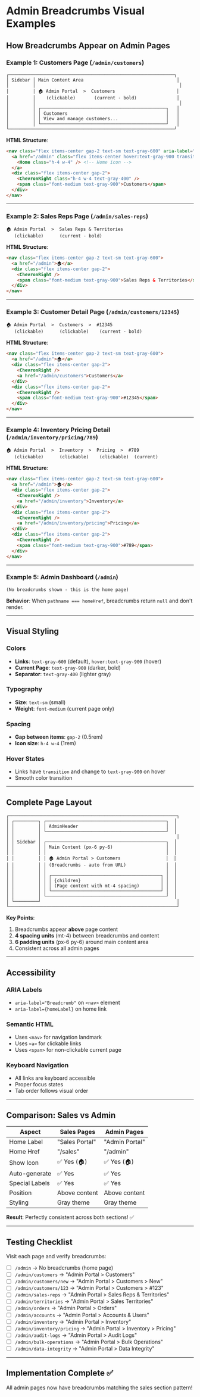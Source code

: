 # Admin Breadcrumbs Visual Examples

## How Breadcrumbs Appear on Admin Pages

### Example 1: Customers Page (`/admin/customers`)

```
┌──────────────────────────────────────────────────────────────┐
│ Sidebar │ Main Content Area                                   │
│         │                                                      │
│         │ 🏠 Admin Portal  >  Customers                       │
│         │    (clickable)       (current - bold)               │
│         │                                                      │
│         │ ┌───────────────────────────────────────────────┐   │
│         │ │ Customers                                     │   │
│         │ │ View and manage customers...                  │   │
│         │ └───────────────────────────────────────────────┘   │
└──────────────────────────────────────────────────────────────┘
```

**HTML Structure**:
```html
<nav class="flex items-center gap-2 text-sm text-gray-600" aria-label="Breadcrumb">
  <a href="/admin" class="flex items-center hover:text-gray-900 transition">
    <Home class="h-4 w-4" /> <!-- Home icon -->
  </a>
  <div class="flex items-center gap-2">
    <ChevronRight class="h-4 w-4 text-gray-400" />
    <span class="font-medium text-gray-900">Customers</span>
  </div>
</nav>
```

---

### Example 2: Sales Reps Page (`/admin/sales-reps`)

```
🏠 Admin Portal  >  Sales Reps & Territories
   (clickable)      (current - bold)
```

**HTML Structure**:
```html
<nav class="flex items-center gap-2 text-sm text-gray-600">
  <a href="/admin">🏠</a>
  <div class="flex items-center gap-2">
    <ChevronRight />
    <span class="font-medium text-gray-900">Sales Reps & Territories</span>
  </div>
</nav>
```

---

### Example 3: Customer Detail Page (`/admin/customers/12345`)

```
🏠 Admin Portal  >  Customers  >  #12345
   (clickable)      (clickable)    (current - bold)
```

**HTML Structure**:
```html
<nav class="flex items-center gap-2 text-sm text-gray-600">
  <a href="/admin">🏠</a>
  <div class="flex items-center gap-2">
    <ChevronRight />
    <a href="/admin/customers">Customers</a>
  </div>
  <div class="flex items-center gap-2">
    <ChevronRight />
    <span class="font-medium text-gray-900">#12345</span>
  </div>
</nav>
```

---

### Example 4: Inventory Pricing Detail (`/admin/inventory/pricing/789`)

```
🏠 Admin Portal  >  Inventory  >  Pricing  >  #789
   (clickable)      (clickable)    (clickable)  (current)
```

**HTML Structure**:
```html
<nav class="flex items-center gap-2 text-sm text-gray-600">
  <a href="/admin">🏠</a>
  <div class="flex items-center gap-2">
    <ChevronRight />
    <a href="/admin/inventory">Inventory</a>
  </div>
  <div class="flex items-center gap-2">
    <ChevronRight />
    <a href="/admin/inventory/pricing">Pricing</a>
  </div>
  <div class="flex items-center gap-2">
    <ChevronRight />
    <span class="font-medium text-gray-900">#789</span>
  </div>
</nav>
```

---

### Example 5: Admin Dashboard (`/admin`)

```
(No breadcrumbs shown - this is the home page)
```

**Behavior**: When `pathname === homeHref`, breadcrumbs return `null` and don't render.

---

## Visual Styling

### Colors
- **Links**: `text-gray-600` (default), `hover:text-gray-900` (hover)
- **Current Page**: `text-gray-900` (darker, bold)
- **Separator**: `text-gray-400` (lighter gray)

### Typography
- **Size**: `text-sm` (small)
- **Weight**: `font-medium` (current page only)

### Spacing
- **Gap between items**: `gap-2` (0.5rem)
- **Icon size**: `h-4 w-4` (1rem)

### Hover States
- Links have `transition` and change to `text-gray-900` on hover
- Smooth color transition

---

## Complete Page Layout

```
┌───────────────────────────────────────────────────────────────┐
│ ┌─────────┐ ┌─────────────────────────────────────────────┐  │
│ │         │ │ AdminHeader                                 │  │
│ │         │ └─────────────────────────────────────────────┘  │
│ │         │                                                   │
│ │ Sidebar │ ┌─────────────────────────────────────────────┐  │
│ │         │ │ Main Content (px-6 py-6)                    │  │
│ │         │ │                                             │  │
│ │         │ │ 🏠 Admin Portal > Customers                 │  │
│ │         │ │ (Breadcrumbs - auto from URL)               │  │
│ │         │ │                                             │  │
│ │         │ │ ┌─────────────────────────────────────────┐ │  │
│ │         │ │ │ {children}                              │ │  │
│ │         │ │ │ (Page content with mt-4 spacing)        │ │  │
│ │         │ │ └─────────────────────────────────────────┘ │  │
│ │         │ └─────────────────────────────────────────────┘  │
│ └─────────┘                                                   │
└───────────────────────────────────────────────────────────────┘
```

**Key Points**:
1. Breadcrumbs appear **above** page content
2. **4 spacing units** (mt-4) between breadcrumbs and content
3. **6 padding units** (px-6 py-6) around main content area
4. Consistent across all admin pages

---

## Accessibility

### ARIA Labels
- `aria-label="Breadcrumb"` on `<nav>` element
- `aria-label={homeLabel}` on home link

### Semantic HTML
- Uses `<nav>` for navigation landmark
- Uses `<a>` for clickable links
- Uses `<span>` for non-clickable current page

### Keyboard Navigation
- All links are keyboard accessible
- Proper focus states
- Tab order follows visual order

---

## Comparison: Sales vs Admin

| Aspect | Sales Pages | Admin Pages |
|--------|-------------|-------------|
| Home Label | "Sales Portal" | "Admin Portal" |
| Home Href | "/sales" | "/admin" |
| Show Icon | ✅ Yes (🏠) | ✅ Yes (🏠) |
| Auto-generate | ✅ Yes | ✅ Yes |
| Special Labels | ✅ Yes | ✅ Yes |
| Position | Above content | Above content |
| Styling | Gray theme | Gray theme |

**Result**: Perfectly consistent across both sections! ✅

---

## Testing Checklist

Visit each page and verify breadcrumbs:

- [ ] `/admin` → No breadcrumbs (home page)
- [ ] `/admin/customers` → "Admin Portal > Customers"
- [ ] `/admin/customers/new` → "Admin Portal > Customers > New"
- [ ] `/admin/customers/123` → "Admin Portal > Customers > #123"
- [ ] `/admin/sales-reps` → "Admin Portal > Sales Reps & Territories"
- [ ] `/admin/territories` → "Admin Portal > Sales Territories"
- [ ] `/admin/orders` → "Admin Portal > Orders"
- [ ] `/admin/accounts` → "Admin Portal > Accounts & Users"
- [ ] `/admin/inventory` → "Admin Portal > Inventory"
- [ ] `/admin/inventory/pricing` → "Admin Portal > Inventory > Pricing"
- [ ] `/admin/audit-logs` → "Admin Portal > Audit Logs"
- [ ] `/admin/bulk-operations` → "Admin Portal > Bulk Operations"
- [ ] `/admin/data-integrity` → "Admin Portal > Data Integrity"

---

## Implementation Complete ✅

All admin pages now have breadcrumbs matching the sales section pattern!

